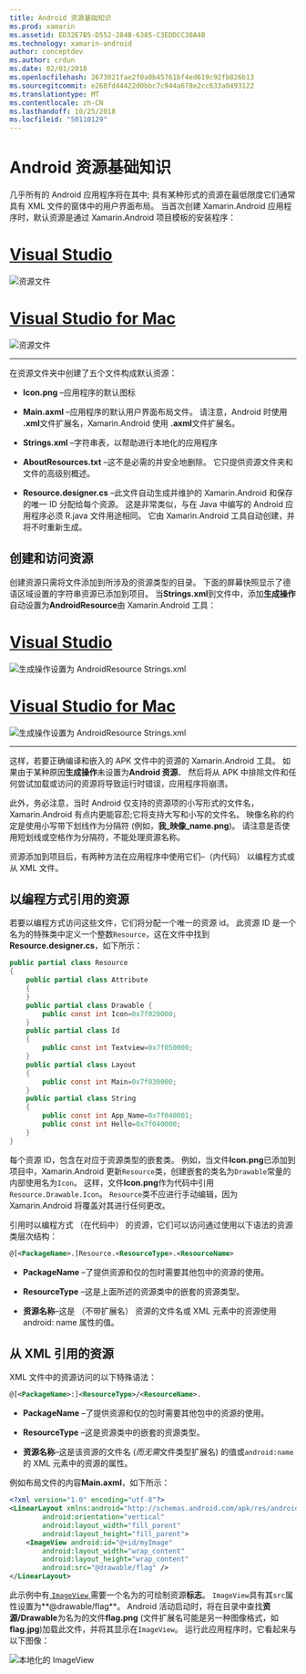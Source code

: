 ```yaml
---
title: Android 资源基础知识
ms.prod: xamarin
ms.assetid: ED32E7B5-D552-284B-6385-C3EDDCC30A4B
ms.technology: xamarin-android
author: conceptdev
ms.author: crdun
ms.date: 02/01/2018
ms.openlocfilehash: 2673021fae2f0a0b45761bf4ed619c92fb826b13
ms.sourcegitcommit: e268fd44422d0bbc7c944a678e2cc633a0493122
ms.translationtype: MT
ms.contentlocale: zh-CN
ms.lasthandoff: 10/25/2018
ms.locfileid: "50110129"
---
```

# <a name="android-resource-basics"></a>Android 资源基础知识

几乎所有的 Android 应用程序将在其中; 具有某种形式的资源在最低限度它们通常具有 XML 文件的窗体中的用户界面布局。 当首次创建 Xamarin.Android 应用程序时，默认资源是通过 Xamarin.Android 项目模板的安装程序：

# <a name="visual-studiotabwindows"></a>[Visual Studio](#tab/windows)

![资源文件](android-resource-basics-images/01-resource-files-vs.png)
 
# <a name="visual-studio-for-mactabmacos"></a>[Visual Studio for Mac](#tab/macos)

![资源文件](android-resource-basics-images/01-resource-files-xs.png)
 
-----

在资源文件夹中创建了五个文件构成默认资源：

-  **Icon.png** &ndash;应用程序的默认图标

-  **Main.axml** &ndash;应用程序的默认用户界面布局文件。 请注意，Android 时使用 **.xml**文件扩展名，Xamarin.Android 使用 **.axml**文件扩展名。

-  **Strings.xml** &ndash;字符串表，以帮助进行本地化的应用程序

-  **AboutResources.txt** &ndash;这不是必需的并安全地删除。 它只提供资源文件夹和文件的高级别概述。

-  **Resource.designer.cs** &ndash;此文件自动生成并维护的 Xamarin.Android 和保存的唯一 ID 分配给每个资源。 这是非常类似，与在 Java 中编写的 Android 应用程序必须 R.java 文件用途相同。 它由 Xamarin.Android 工具自动创建，并将不时重新生成。


## <a name="creating-and-accessing-resources"></a>创建和访问资源

创建资源只需将文件添加到所涉及的资源类型的目录。 下面的屏幕快照显示了德语区域设置的字符串资源已添加到项目。 当**Strings.xml**到文件中，添加**生成操作**自动设置为**AndroidResource**由 Xamarin.Android 工具：

# <a name="visual-studiotabwindows"></a>[Visual Studio](#tab/windows)

![生成操作设置为 AndroidResource Strings.xml](android-resource-basics-images/02-build-action-vs.png)
 
# <a name="visual-studio-for-mactabmacos"></a>[Visual Studio for Mac](#tab/macos)

![生成操作设置为 AndroidResource Strings.xml](android-resource-basics-images/02-build-action-xs.png)
 
-----
 

这样，若要正确编译和嵌入的 APK 文件中的资源的 Xamarin.Android 工具。 如果由于某种原因**生成操作**未设置为**Android 资源**、 然后将从 APK 中排除文件和任何尝试加载或访问的资源将导致运行时错误，应用程序将崩溃。

此外，务必注意，当时 Android 仅支持的资源项的小写形式的文件名，Xamarin.Android 有点内更能容忍;它将支持大写和小写的文件名。 映像名称的约定是使用小写带下划线作为分隔符 (例如，**我\_映像\_name.png**)。 请注意是否使用短划线或空格作为分隔符，不能处理资源名称。

资源添加到项目后，有两种方法在应用程序中使用它们&ndash;（内代码） 以编程方式或从 XML 文件。


## <a name="referencing-resources-programmatically"></a>以编程方式引用的资源

若要以编程方式访问这些文件，它们将分配一个唯一的资源 id。 此资源 ID 是一个名为的特殊类中定义一个整数`Resource`，这在文件中找到**Resource.designer.cs**，如下所示：

```csharp
public partial class Resource
{
    public partial class Attribute
    {
    }
    public partial class Drawable {
        public const int Icon=0x7f020000;
    }
    public partial class Id
    {
        public const int Textview=0x7f050000;
    }
    public partial class Layout
    {
        public const int Main=0x7f030000;
    }
    public partial class String
    {
        public const int App_Name=0x7f040001;
        public const int Hello=0x7f040000;
    }
}
```

每个资源 ID，包含在对应于资源类型的嵌套类。 例如，当文件**Icon.png**已添加到项目中，Xamarin.Android 更新`Resource`类，创建嵌套的类名为`Drawable`常量的内部使用名为`Icon`。
这样，文件**Icon.png**作为代码中引用`Resource.Drawable.Icon`。 `Resource`类不应进行手动编辑，因为 Xamarin.Android 将覆盖对其进行任何更改。

引用时以编程方式 （在代码中） 的资源，它们可以访问通过使用以下语法的资源类层次结构：

```xml
@[<PackageName>.]Resource.<ResourceType>.<ResourceName>
```

-  **PackageName** &ndash;了提供资源和仅的包时需要其他包中的资源的使用。

-  **ResourceType** &ndash;这是上面所述的资源类中的嵌套的资源类型。

-  **资源名称**&ndash;这是 （不带扩展名） 资源的文件名或 XML 元素中的资源使用 android: name 属性的值。


## <a name="referencing-resources-from-xml"></a>从 XML 引用的资源

XML 文件中的资源访问的以下特殊语法：

```xml
@[<PackageName>:]<ResourceType>/<ResourceName>.
```

-  **PackageName** &ndash;了提供资源和仅的包时需要其他包中的资源的使用。

-  **ResourceType** &ndash;这是资源类中的嵌套的资源类型。

-  **资源名称**&ndash;这是该资源的文件名 (*而无需*文件类型扩展名) 的值或`android:name`的 XML 元素中的资源的属性。

例如布局文件的内容**Main.axml**，如下所示：

```xml
<?xml version="1.0" encoding="utf-8"?>
<LinearLayout xmlns:android="http://schemas.android.com/apk/res/android"
        android:orientation="vertical"
        android:layout_width="fill_parent"
        android:layout_height="fill_parent">
    <ImageView android:id="@+id/myImage"
        android:layout_width="wrap_content"
        android:layout_height="wrap_content"
        android:src="@drawable/flag" />
</LinearLayout>
```

此示例中有[ `ImageView` ](https://github.com/xamarin/recipes/tree/master/Recipes/android/controls/imageview)需要一个名为的可绘制资源**标志**。 `ImageView`具有其`src`属性设置为**@drawable/flag**。 Android 活动启动时，将在目录中查找**资源/Drawable**为名为的文件**flag.png** (文件扩展名可能是另一种图像格式，如**flag.jpg**)加载此文件，并将其显示在`ImageView`。
运行此应用程序时，它看起来与以下图像：

![本地化的 ImageView](android-resource-basics-images/03-localized-screenshot.png)

